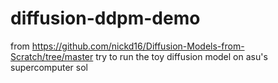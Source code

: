 # diffusion-ddpm-demo
from https://github.com/nickd16/Diffusion-Models-from-Scratch/tree/master
try to run the toy diffusion model on asu's supercomputer sol
